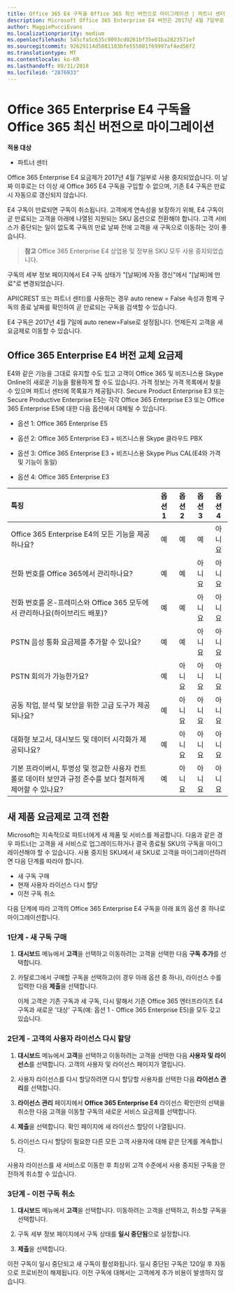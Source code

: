 ```yaml
---
title: Office 365 E4 구독을 Office 365 최신 버전으로 마이그레이션 | 파트너 센터
description: Microsoft Office 365 Enterprise E4 버전은 2017년 4월 7일부로 사용 중지되었습니다. 고객 구독을 Office 365 최신 버전으로 마이그레이션하는 방법을 알아보세요.
author: MaggiePucciEvans
ms.localizationpriority: medium
ms.openlocfilehash: 545cfa5c635c9093cd0261bf35e01ba2823571ef
ms.sourcegitcommit: 92629114d5081103bfe555081f69997af4ed56f2
ms.translationtype: MT
ms.contentlocale: ko-KR
ms.lasthandoff: 08/31/2018
ms.locfileid: "2876933"
---
```

# <a name="migrate-office-365-e4-subscriptions-to-newer-office-365-versions"></a>Office 365 Enterprise E4 구독을 Office 365 최신 버전으로 마이그레이션

**적용 대상**

-  파트너 센터

Office 365 Enterprise E4 요금제가 2017년 4월 7일부로 사용 중지되었습니다. 이 날짜 이후로는 더 이상 새 Office 365 E4 구독을 구입할 수 없으며, 기존 E4 구독은 만료 시 자동으로 갱신되지 않습니다.

E4 구독이 만료되면 구독이 취소됩니다. 고객에게 연속성을 보장하기 위해, E4 구독이 곧 만료되는 고객을 아래에 나열된 지원되는 SKU 옵션으로 전환해야 합니다. 고객 서비스가 중단되는 일이 없도록 구독의 만료 날짜 전에 고객을 새 구독으로 이동하는 것이 좋습니다. 

>**참고** Office 365 Enterprise E4 상업용 및 정부용 SKU 모두 사용 중지되었습니다.
 
구독의 세부 정보 페이지에서 E4 구독 상태가 "[날짜]에 자동 갱신"에서 "[날짜]에 만료"로 변경되었습니다. 

API(CREST 또는 파트너 센터)를 사용하는 경우 auto renew = False 속성과 함께 구독의 종료 날짜를 확인하여 곧 만료되는 구독을 검색할 수 있습니다. 

E4 구독은 2017년 4월 7일에 auto renew=False로 설정됩니다. 언제든지 고객을 새 요금제로 이동할 수 있습니다. 

## <a name="office-365-enterprise-e4-edition-replacement-plans"></a>Office 365 Enterprise E4 버전 교체 요금제

E4와 같은 기능을 그대로 유지할 수도 있고 고객이 Office 365 및 비즈니스용 Skype Online의 새로운 기능을 활용하게 할 수도 있습니다. 가격 정보는 가격 목록에서 찾을 수 있으며 파트너 센터에 목록표가 제공됩니다. Secure Product Enterprise E3 또는 Secure Productive Enterprise E5는 각각 Office 365 Enterprise E3 또는 Office 365 Enterprise E5에 대한 다음 옵션에서 대체될 수 있습니다.

- 옵션 1: Office 365 Enterprise E5

- 옵션 2: Office 365 Enterprise E3 + 비즈니스용 Skype 클라우드 PBX

- 옵션 3: Office 365 Enterprise E3 + 비즈니스용 Skype Plus CAL(E4와 가격 및 기능이 동일)

- 옵션 4: Office 365 Enterprise E3


| 특징 | 옵션 1 | 옵션 2 | 옵션 3 | 옵션 4 |
| :---    | :------: |   :---:  |   :---:  |   :---:  |
| Office 365 Enterprise E4의 모든 기능을 제공하나요? | 예 | 예 | 예 | 아니요 |
| 전화 번호를 Office 365에서 관리하나요? | 예 | 예 | 아니요 | 아니요 |
| 전화 번호를 온-프레미스와 Office 365 모두에서 관리하나요(하이브리드 배포)? | 예 | 예 | 아니요 | 아니요 |
| PSTN 음성 통화 요금제를 추가할 수 있나요? | 예 | 예 | 아니요 | 아니요 |
| PSTN 회의가 가능한가요? | 예 | 아니요 | 아니요 | 아니요 |
| 공동 작업, 분석 및 보안을 위한 고급 도구가 제공되나요? | 예 | 아니요 | 아니요 | 아니요 |
| 대화형 보고서, 대시보드 및 데이터 시각화가 제공되나요? | 예 | 아니요 | 아니요 | 아니요 | 
| 기본 프라이버시, 투명성 및 정교한 사용자 컨트롤로 데이터 보안과 규정 준수를 보다 철저하게 제어할 수 있나요? | 예 | 아니요 | 아니요 | 아니요 | 

## <a name="transition-customers-to-new-product-plans"></a>새 제품 요금제로 고객 전환

Microsoft는 지속적으로 파트너에게 새 제품 및 서비스를 제공합니다. 다음과 같은 경우 파트너는 고객을 새 서비스로 업그레이드하거나 결국 종료될 SKU의 구독을 마이그레이션해야 할 수 있습니다. 사용 중지된 SKU에서 새 SKU로 고객을 마이그레이션하려면 다음 단계를 따라야 합니다.

-   새 구독 구매
-   현재 사용자 라이선스 다시 할당
-   이전 구독 취소

다음 단계에 따라 고객의 Office 365 Enterprise E4 구독을 아래 표의 옵션 중 하나로 마이그레이션합니다.

### <a name="step-1---purchase-the-new-subscription"></a>1단계 - 새 구독 구매

1. **대시보드** 메뉴에서 **고객**을 선택하고 이동하려는 고객을 선택한 다음 **구독 추가**를 선택합니다.

2. 카탈로그에서 구매할 구독을 선택하고(이 경우 아래 옵션 중 하나), 라이선스 수를 입력한 다음 **제출**을 선택합니다.

   이제 고객은 기존 구독과 새 구독, 다시 말해서 기존 Office 365 엔터프라이즈 E4 구독과 새로운 '대상' 구독(예: 옵션 1 - Office 365 Enterprise E5)을 모두 갖고 있습니다.

### <a name="step-2---reassign-the-customers-users-licenses"></a>2단계 - 고객의 사용자 라이선스 다시 할당

1. **대시보드** 메뉴에서 **고객**을 선택하고 이동하려는 고객을 선택한 다음 **사용자 및 라이선스**를 선택합니다. 고객의 사용자 및 라이선스 페이지가 열립니다.

2. 사용자 라이선스를 다시 할당하려면 다시 할당할 사용자를 선택한 다음 **라이선스 관리**를 선택합니다.

3. **라이선스 관리** 페이지에서 **Office 365 Enterprise E4** 라이선스 확인란의 선택을 취소한 다음 고객을 이동할 구독의 새로운 서비스 요금제를 선택합니다.

4. **제출**을 선택합니다. 확인 페이지에 새 라이선스 할당이 나열됩니다.

5. 라이선스 다시 할당이 필요한 다른 모든 고객 사용자에 대해 같은 단계를 계속합니다.

사용자 라이선스를 새 서비스로 이동한 후 최상위 고객 수준에서 사용 중지된 구독을 안전하게 취소할 수 있습니다.

### <a name="step-3---cancel-the-old-subscription"></a>3단계 - 이전 구독 취소

1. **대시보드** 메뉴에서 **고객**을 선택합니다. 이동하려는 고객을 선택하고, 취소할 구독을 선택합니다.

2. 구독 세부 정보 페이지에서 구독 상태를 **일시 중단됨**으로 설정합니다.

3. **제출**을 선택합니다.

이전 구독이 일시 중단되고 새 구독이 활성화됩니다. 일시 중단된 구독은 120일 후 자동으로 프로비전이 해제됩니다. 이전 구독에 대해서는 고객에게 추가 비용이 발생하지 않습니다.



 



